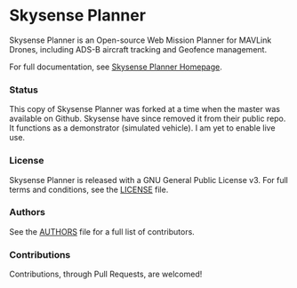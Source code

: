 Skysense Planner
================

Skysense Planner is an Open-source Web Mission Planner for MAVLink Drones, including ADS-B aircraft tracking and Geofence management.

For full documentation, see [Skysense Planner Homepage](http://www.skysense.co/planner).

### Status
This copy of Skysense Planner was forked at a time when the master was available on Github.  Skysense have since removed it from their public repo.  It functions as a demonstrator (simulated vehicle).  I am yet to enable live use.

### License
Skysense Planner is released with a GNU General Public License v3. For full terms and conditions, see the [LICENSE](LICENSE) file.

### Authors
See the [AUTHORS](AUTHORS.md) file for a full list of contributors.

### Contributions
Contributions, through Pull Requests, are welcomed!
